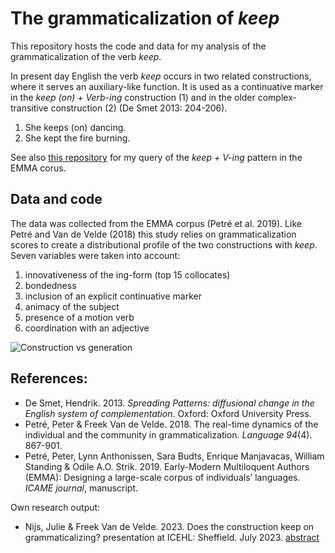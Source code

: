 # The grammaticalization of *keep*
This repository hosts the code and data for my analysis of the grammaticalization of the verb *keep*.

In present day English the verb *keep* occurs in two related constructions, where it serves an auxiliary-like function. It is used as a continuative marker in the *keep (on) + Verb-ing* construction (1) and in the older complex-transitive construction (2) (De Smet 2013: 204-206).

1. She keeps (on) dancing.
2. She kept the fire burning.

See also [this repository](https://github.com/julienijs/Search_EMMA_Corpus) for my query of the *keep + V-ing* pattern in the EMMA corus.

## Data and code

The data was collected from the EMMA corpus (Petré et al. 2019). Like Petré and Van de Velde (2018) this study relies on grammaticalization scores to create a distributional profile of the two constructions with *keep*. Seven variables were taken into account: 
1. innovativeness of the ing-form (top 15 collocates) 
2. bondedness
3. inclusion of an explicit continuative marker
4. animacy of the subject
5. presence of a motion verb
6. coordination with an adjective

![Construction vs generation](https://github.com/julienijs/keep_V-ing/assets/107923146/537fd3e5-94ba-46ee-a56d-97add7ead98b)


## References:
- De Smet, Hendrik. 2013. *Spreading Patterns: diffusional change in the English system of complementation*. Oxford: Oxford University Press.
- Petré, Peter & Freek Van de Velde. 2018. The real-time dynamics of the individual and the community in grammaticalization. *Language 94*(4). 867-901.
- Petré, Peter, Lynn Anthonissen, Sara Budts, Enrique Manjavacas, William Standing & Odile A.O. Strik. 2019. Early-Modern Multiloquent Authors (EMMA): Designing a large-scale corpus of individuals’ languages. *ICAME journal*, manuscript.

Own research output:
- Nijs, Julie & Freek Van de Velde. 2023. Does the construction keep on grammaticalizing? presentation at ICEHL: Sheffield. July 2023. [abstract](https://kuleuven.limo.libis.be/discovery/search?query=any,contains,LIRIAS4083926&tab=LIRIAS&search_scope=lirias_profile&vid=32KUL_KUL:Lirias&offset=0)
